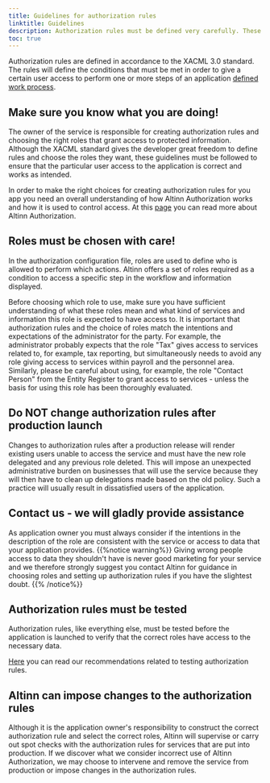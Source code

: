```yaml
---
title: Guidelines for authorization rules
linktitle: Guidelines
description: Authorization rules must be defined very carefully. These guidelines explain what the application owner must consider before authorization rules are set for an application
toc: true
---
```



Authorization rules are defined in accordance to the XACML 3.0 standard. The rules will define the conditions that must
be met in order to give
a certain user access to perform one or more steps of an
application [defined work process](/app/development/configuration/process/).

## Make sure you know what you are doing!
The owner of the service is responsible for creating authorization rules and choosing the right roles that grant access to protected information.
Although the XACML standard gives the developer great freedom to define rules and choose the roles they want, these guidelines must be followed to ensure that the particular
user access to the application is correct and works as intended.

In order to make the right choices for creating authorization rules for you app you need an overall understanding of how Altinn Authorization works and how it is used to control access. 
At this [page](https://altinn.github.io/docs/utviklingsguider/styring-av-tilgang/for-tjenesteeier/) you can read more about Altinn Authorization. 

## Roles must be chosen with care!
In the authorization configuration file, roles are used to define who is allowed to perform which actions.
Altinn offers a set of roles required as a condition to access a specific step in the workflow and information displayed.

Before choosing which role to use, make sure you have sufficient understanding of what these roles mean and what kind of services and information this role is expected to have access to.
It is important that authorization rules and the choice of roles match the intentions and expectations of the administrator for the party.
For example, the administrator probably expects that the role "Tax" gives access to services related to, for example, tax reporting, but simultaneously needs to avoid any role giving access to services within payroll and the personnel area.
Similarly, please be careful about using, for example, the role "Contact Person" from the Entity Register to grant access to services - unless the basis for using this role has been thoroughly evaluated.

## Do NOT change authorization rules after production launch
Changes to authorization rules after a production release will render existing users unable to access the service and must have the new role delegated and any previous role deleted.
This will impose an unexpected administrative burden on businesses that will use the service because they will then have to clean up delegations made based on the old policy. Such a practice will usually result in dissatisfied users of the application.

## Contact us - we will gladly provide assistance

As application owner you must always consider if the intentions in the description of the role are consistent with the
service or access to data that your application provides.
{{%notice warning%}}
Giving wrong people access to data they shouldn't have is never good marketing for your service and we therefore
strongly suggest you contact Altinn for guidance in choosing roles and setting up authorization rules if you have the
slightest doubt.
{{% /notice%}}

## Authorization rules must be tested
Authorization rules, like everything else, must be tested before the application is launched to verify that the correct roles have access to the necessary data.

[Here](test_authorization_application) you can read our recommendations related to testing authorization rules.

## Altinn can impose changes to the authorization rules
Although it is the application owner's responsibility to construct the correct authorization rule and select the correct roles, Altinn will supervise or carry out spot checks with the authorization rules for services that are put into production.
If we discover what we consider incorrect use of Altinn Authorization, we may choose to intervene and remove the service from production or impose changes in the authorization rules.


